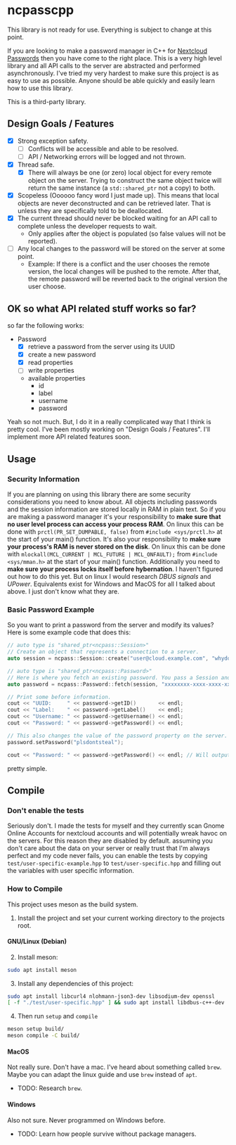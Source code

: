 # ncpasscpp

This library is not ready for use.
Everything is subject to change at this point.

If you are looking to make a password manager in C++ for [Nextcloud Passwords](https://apps.nextcloud.com/apps/passwords) then you have come to the right place.
This is a very high level library and all API calls to the server are abstracted and performed asynchronously.
I've tried my very hardest to make sure this project is as easy to use as possible.
Anyone should be able quickly and easily learn how to use this library.

This is a third-party library.


## Design Goals / Features

  - [x] Strong exception safety.
    - [ ] Conflicts will be accessible and able to be resolved.
    - [ ] API / Networking errors will be logged and not thrown.
  - [x] Thread safe.
    - [x] There will always be one (or zero) local object for every remote object on the server. Trying to construct the same object twice will return the same instance (a `std::shared_ptr` not a copy) to both.
  - [x] Scopeless (Oooooo fancy word I just made up). This means that local objects are never deconstructed and can be retrieved later. That is unless they are specifically told to be deallocated.
  - [x] The current thread should never be blocked waiting for an API call to complete unless the developer requests to wait.
    - Only applies after the object is populated (so false values will not be reported).
  - [ ] Any local changes to the password will be stored on the server at some point.
    - Example: If there is a conflict and the user chooses the remote version, the local changes will be pushed to the remote. After that, the remote password will be reverted back to the original version the user choose.


## OK so what API related stuff works so far?

so far the following works:

  - Password
    - [x] retrieve a password from the server using its UUID
    - [x] create a new password
    - [x] read properties
    - [ ] write properties
    - available properties
      - id
      - label
      - username
      - password

Yeah so not much.
But, I do it in a really complicated way that I think is pretty cool.
I've been mostly working on "Design Goals / Features".
I'll implement more API related features soon.


## Usage

### Security Information
If you are planning on using this library there are some security considerations you need to know about.
All objects including passwords and the session information are stored locally in RAM in plain text.
So if you are making a password manager it's your responsibility to **make sure that no user level process can access your process RAM**.
On linux this can be done with `prctl(PR_SET_DUMPABLE, false)` from `#include <sys/prctl.h>` at the start of your main() function.
It's also your responsibility to **make sure your process's RAM is never stored on the disk**.
On linux this can be done with `mlockall(MCL_CURRENT | MCL_FUTURE | MCL_ONFAULT);` from `#include <sys/mman.h>` at the start of your main() function.
Additionally you need to **make sure your process locks itself before hybernation**.
I haven't figured out how to do this yet.
But on linux I would research *DBUS signals* and *UPower*.
Equivalents exist for Windows and MacOS for all I talked about above.
I just don't know what they are.

### Basic Password Example
So you want to print a password from the server and modify its values?
Here is some example code that does this:
``` c++
// auto type is "shared_ptr<ncpass::Session>"
// Create an object that represents a connection to a server.
auto session = ncpass::Session::create("user@cloud.example.com", "whydoialwaysforgetmypassword");

// auto type is "shared_ptr<ncpass::Password>"
// Here is where you fetch an existing password. You pass a Session and the UUID of the password you want to fetch.
auto password = ncpass::Password::fetch(session, "xxxxxxxx-xxxx-xxxx-xxxx-xxxxxxxxxxxx");

// Print some before information.
cout << "UUID:     " << password->getID()       << endl;
cout << "Label:    " << password->getLabel()    << endl;
cout << "Username: " << password->getUsername() << endl;
cout << "Password: " << password->getPassword() << endl;

// This also changes the value of the password property on the server.
password.setPassword("plsdontsteal");

cout << "Password: " << password->getPassword() << endl; // Will output "Password: plsdontsteal"
```
pretty simple.


## Compile

### Don't enable the tests
Seriously don't.
I made the tests for myself and they currently scan Gnome Online Accounts for nextcloud accounts and will potentially wreak havoc on the servers.
For this reason they are disabled by default.
assuming you don't care about the data on your server or really trust that I'm always perfect and my code never fails, you can enable the tests by copying `test/user-specific-example.hpp` to `test/user-specific.hpp` and filling out the variables with user specific information.

### How to Compile
This project uses meson as the build system.

  1. Install the project and set your current working directory to the projects root.

#### GNU/Linux (Debian)
  2. Install meson:
  ``` bash
  sudo apt install meson
  ```

  3. Install any dependencies of this project:
  ``` bash
  sudo apt install libcurl4 nlohmann-json3-dev libsodium-dev openssl
  [ -f "./test/user-specific.hpp" ] && sudo apt install libdbus-c++-dev   # extra dependency for the tests if enabled
  ```

  4. Then run `setup` and `compile`
  ``` bash
  meson setup build/
  meson compile -C build/
  ```

#### MacOS
Not really sure. Don't have a mac.
I've heard about something called `brew`. Maybe you can adapt the linux guide and use `brew` instead of `apt`.
  - TODO: Research `brew`.

#### Windows
Also not sure. Never programmed on Windows before.
  - TODO: Learn how people survive without package managers.
